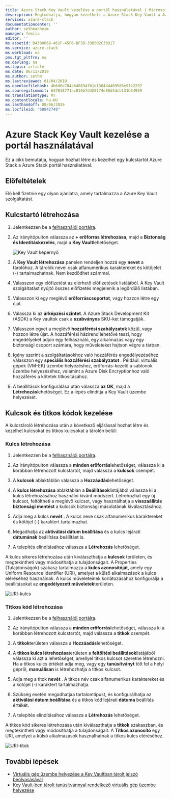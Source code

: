 ```yaml
---
title: Azure Stack Key Vault kezelése a portál használatával | Microsoft Docs
description: Megtudhatja, hogyan kezelheti a Azure Stack Key Vault a Azure Stack portál használatával.
services: azure-stack
documentationcenter: ''
author: sethmanheim
manager: femila
editor: ''
ms.assetid: D4300668-461F-45F6-BF3B-33B502C39D17
ms.service: azure-stack
ms.workload: na
pms.tgt_pltfrm: na
ms.devlang: na
ms.topic: article
ms.date: 06/11/2019
ms.author: sethm
ms.lastreviewed: 01/04/2019
ms.openlocfilehash: 4b6d6e784a640894fb1ef304d4469586e9fc2297
ms.sourcegitcommit: 637018771ac016b7d428174e88d4dcb131b54959
ms.translationtype: MT
ms.contentlocale: hu-HU
ms.lasthandoff: 08/06/2019
ms.locfileid: "68842748"
---
```

# <a name="manage-key-vault-in-azure-stack-using-the-portal"></a>Azure Stack Key Vault kezelése a portál használatával

Ez a cikk bemutatja, hogyan hozhat létre és kezelhet egy kulcstartót Azure Stack a Azure Stack portál használatával.

## <a name="prerequisites"></a>Előfeltételek

Elő kell fizetnie egy olyan ajánlatra, amely tartalmazza a Azure Key Vault szolgáltatást.

## <a name="create-a-key-vault"></a>Kulcstartó létrehozása

1. Jelentkezzen be a [felhasználói portálra](https://portal.local.azurestack.external).

2. Az irányítópulton válassza az **+ erőforrás létrehozása**, majd a **Biztonság és Identitáskezelés**, majd a **Key Vault**lehetőséget.

    ![Key Vault képernyő](media/azure-stack-key-vault-manage-portal/image1.png)

3. A **Key Vault létrehozása** panelen rendeljen hozzá egy **nevet** a tárolóhoz. A tárolók nevei csak alfanumerikus karaktereket és kötőjelet (-) tartalmazhatnak. Nem kezdődhet számmal.

4. Válasszon egy előfizetést az elérhető előfizetések listájából. A Key Vault szolgáltatást nyújtó összes előfizetés megjelenik a legördülő listában.

5. Válasszon ki egy meglévő **erőforráscsoportot**, vagy hozzon létre egy újat.

6. Válassza ki az **árképzési szintet**. A Azure Stack Development Kit (ASDK) a Key vaultok csak a **szabványos** SKU-ket támogatják.

7. Válasszon egyet a meglévő **hozzáférési szabályzatok** közül, vagy hozzon létre újat. A hozzáférési házirend lehetővé teszi, hogy engedélyeket adjon egy felhasználó, egy alkalmazás vagy egy biztonsági csoport számára, hogy műveleteket hajtson végre a tárban.

8. Igény szerint a szolgáltatásokhoz való hozzáférés engedélyezéséhez válasszon egy **speciális hozzáférési szabályzatot** . Például: virtuális gépek (VM-EK) üzembe helyezéshez, erőforrás-kezelő a sablonok üzembe helyezéséhez, valamint a Azure Disk Encryptionhoz való hozzáférés a kötetek titkosításához.

9. A beállítások konfigurálása után válassza **az OK**, majd a **Létrehozás**lehetőséget. Ez a lépés elindítja a Key Vault üzembe helyezését.

## <a name="manage-keys-and-secrets"></a>Kulcsok és titkos kódok kezelése

A kulcstároló létrehozása után a következő eljárással hozhat létre és kezelhet kulcsokat és titkos kulcsokat a tárolón belül:

### <a name="create-a-key"></a>Kulcs létrehozása

1. Jelentkezzen be a [felhasználói portálra](https://portal.local.azurestack.external).

2. Az irányítópulton válassza a **minden erőforrás**lehetőséget, válassza ki a korábban létrehozott kulcstartót, majd válassza a **kulcsok** csempét.

3. A **kulcsok** ablaktáblán válassza a **Hozzáadás**lehetőséget.

4. A **kulcs létrehozása** ablaktáblán a **Beállítások**listájából válassza ki a kulcs létrehozásához használni kívánt módszert. Létrehozhat egy új kulcsot, feltöltheti a meglévő kulcsot, vagy használhatja a **visszaállítás biztonsági mentést** a kulcsok biztonsági másolatának kiválasztásához.

5. Adja meg a kulcs **nevét** . A kulcs neve csak alfanumerikus karaktereket és kötőjel (-) karaktert tartalmazhat.

6. Megadhatja az **aktiválási dátum beállítása** és a kulcs lejárati **dátumának** beállítása beállítást is.

7. A telepítés elindításához válassza a **Létrehozás** lehetőséget.

A kulcs sikeres létrehozása után kiválaszthatja a **kulcsok** területen, és megtekintheti vagy módosíthatja a tulajdonságait. A Properties (Tulajdonságok) szakasz tartalmazza a **kulcs azonosítóját**, amely egy Uniform Resource Identifier (URI), amelyet a külső alkalmazások a kulcs eléréséhez használnak. A kulcs műveleteinek korlátozásához konfigurálja a beállításokat az **engedélyezett műveletek**területen.

![URI-kulcs](media/azure-stack-key-vault-manage-portal/image4.png)

### <a name="create-a-secret"></a>Titkos kód létrehozása

1. Jelentkezzen be a [felhasználói portálra](https://portal.local.azurestack.external).

2. Az irányítópulton válassza a **minden erőforrás**lehetőséget, válassza ki a korábban létrehozott kulcstartót, majd válassza a **titkok** csempét.

3. A **titkok**területen válassza a **Hozzáadás**lehetőséget.

4. A **titkos kulcs létrehozása**területen a **feltöltési beállítások**listájából válassza ki azt a lehetőséget, amellyel titkos kulcsot szeretne létrehozni. Ha a titkos kulcs értékét adja meg, vagy egy **tanúsítványt** tölt fel a helyi gépről, **manuálisan** is létrehozhatja a titkos kulcsot.

5. Adja meg a titok **nevét** . A titkos név csak alfanumerikus karaktereket és a kötőjel (-) karaktert tartalmazhatja.

6. Szükség esetén megadhatjaa tartalomtípust, és konfigurálhatja az **aktiválási dátum beállítása** és a titkos kód lejárati **dátuma** beállítás értékét.

7. A telepítés elindításához válassza a **Létrehozás** lehetőséget.

A titkos kód sikeres létrehozása után kiválaszthatja a **titkok** szakaszban, és megtekintheti vagy módosíthatja a tulajdonságait. A **Titkos azonosító** egy URI, amelyet a külső alkalmazások használhatnak a titkos kulcs eléréséhez.

![URI-titok](media/azure-stack-key-vault-manage-portal/image5.png)

## <a name="next-steps"></a>További lépések

* [Virtuális gép üzembe helyezése a Key Vaultban tárolt jelszó beolvasásával](azure-stack-key-vault-deploy-vm-with-secret.md)
* [Key Vault-ben tárolt tanúsítvánnyal rendelkező virtuális gép üzembe helyezése](azure-stack-key-vault-push-secret-into-vm.md)

